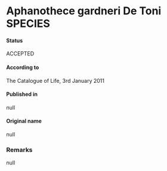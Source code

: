 # Aphanothece gardneri De Toni SPECIES

#### Status
ACCEPTED

#### According to
The Catalogue of Life, 3rd January 2011

#### Published in
null

#### Original name
null

### Remarks
null